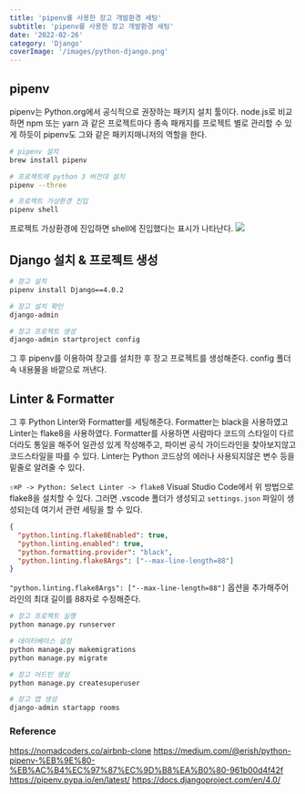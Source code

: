 ```yaml
---
title: 'pipenv를 사용한 장고 개발환경 세팅'
subtitle: 'pipenv를 사용한 장고 개발환경 세팅'
date: '2022-02-26'
category: 'Django'
coverImage: '/images/python-django.png'
---
```


## pipenv

pipenv는 Python.org에서 공식적으로 권장하는 패키지 설치 툴이다.
node.js로 비교하면 npm 또는 yarn 과 같은 프로젝트마다 종속 패캐지를 프로젝트 별로 관리할 수 있게 하듯이 pipenv도 그와 같은 패키지매니저의 역할을 한다.

```zsh
# pipenv 설치
brew install pipenv

# 프로젝트에 python 3 버전대 설치
pipenv --three

# 프로젝트 가상환경 진입
pipenv shell
```

프로젝트 가상환경에 진입하면 shell에 진입했다는 표시가 나타난다.
![](https://images.velog.io/images/hojin9622/post/d542536e-ba50-40fa-bc44-44b7d093e78b/Screen%20Shot%202022-02-26%20at%2012.49.16%20AM.png)

## Django 설치 & 프로젝트 생성

```zsh
# 장고 설치
pipenv install Django==4.0.2

# 장고 설치 확인
django-admin

# 장고 프로젝트 생성
django-admin startproject config
```

그 후 pipenv를 이용하여 장고를 설치한 후 장고 프로젝트를 생성해준다.
config 폴더속 내용물을 바깥으로 꺼낸다.

## Linter & Formatter

그 후 Python Linter와 Formatter를 세팅해준다.
Formatter는 black을 사용하였고 Linter는 flake8을 사용하였다.
Formatter를 사용하면 사람마다 코드의 스타일이 다르더라도 통일을 해주어 일관성 있게 작성해주고,
파이썬 공식 가이드라인을 찾아보지않고 코드스타일을 따를 수 있다.
Linter는 Python 코드상의 에러나 사용되지않은 변수 등을 밑줄로 알려줄 수 있다.

`⇧⌘P -> Python: Select Linter -> flake8`
Visual Studio Code에서 위 방법으로 flake8을 설치할 수 있다.
그러면 .vscode 폴더가 생성되고 `settings.json` 파일이 생성되는데 여기서 관련 세팅을 할 수 있다.

```json
{
  "python.linting.flake8Enabled": true,
  "python.linting.enabled": true,
  "python.formatting.provider": "black",
  "python.linting.flake8Args": ["--max-line-length=88"]
}
```

`"python.linting.flake8Args": ["--max-line-length=88"]` 옵션을 추가해주어 라인의 최대 길이를 88자로 수정해준다.

```zsh
# 장고 프로젝트 실행
python manage.py runserver

# 데이터베이스 설정
python manage.py makemigrations
python manage.py migrate

# 장고 어드민 생성
python manage.py createsuperuser

# 장고 앱 생성
django-admin startapp rooms
```

### Reference

https://nomadcoders.co/airbnb-clone
https://medium.com/@erish/python-pipenv-%EB%9E%80-%EB%AC%B4%EC%97%87%EC%9D%B8%EA%B0%80-961b00d4f42f
https://pipenv.pypa.io/en/latest/
https://docs.djangoproject.com/en/4.0/
